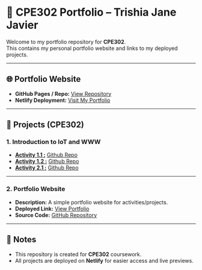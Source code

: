# 📌 CPE302 Portfolio – Trishia Jane Javier

Welcome to my portfolio repository for **CPE302**.  
This contains my personal portfolio website and links to my deployed projects.

---

## 🌐 Portfolio Website
- **GitHub Pages / Repo:** [View Repository](https://github.com/tijeyy/)  
- **Netlify Deployment:** [Visit My Portfolio](https://tijeyyy.netlify.app/)

---

## 📂 Projects (CPE302)

### 1. Introduction to IoT and WWW
- [**Activity 1.1 :**](https://cpe302act1-1.netlify.app/) [Github Repo](https://github.com/tijeyy/cpe302_act1.1)
- [**Activity 1.2 :**](https://cpe302act1-2.netlify.app/) [Github Repo ](https://github.com/tijeyy/cpe302_act1.2)
- [**Activity 2.1 :**](https://cpe302act2-1.netlify.app/) [Github Repo](https://github.com/tijeyy/cpe302_act2.1)

---

### 2. Portfolio Website
- **Description:** A simple portfolio website for activities/projects.  
- **Deployed Link:** [View Portfolio](https://tijeyyy.netlify.app/)
- **Source Code:** [GitHub Repository](https://github.com/tijeyy/CPE302_ACTIVITIES)

---

## 📝 Notes
- This repository is created for **CPE302** coursework.  
- All projects are deployed on **Netlify** for easier access and live previews.  
